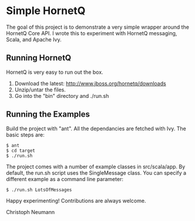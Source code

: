 Simple HornetQ
==============

The goal of this project is to demonstrate a very simple wrapper around the
HornetQ Core API. I wrote this to experiment with HornetQ messaging, Scala, and
Apache Ivy.


Running HornetQ
---------------
HornetQ is very easy to run out the box.

1. Download the latest: <http://www.jboss.org/hornetq/downloads>
2. Unzip/untar the files.
3. Go into the "bin" directory and ./run.sh


Running the Examples
--------------------
Build the project with "ant". All the dependancies are fetched with Ivy. The
basic steps are:

    $ ant
    $ cd target
    $ ./run.sh

The project comes with a number of example classes in src/scala/app. By default,
the run.sh script uses the SingleMessage class. You can specify a different
example as a command line parameter:

    $ ./run.sh LotsOfMessages

Happy experimenting! Contributions are always welcome.

Christoph Neumann
